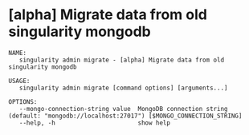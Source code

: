 # [alpha] Migrate data from old singularity mongodb

```
NAME:
   singularity admin migrate - [alpha] Migrate data from old singularity mongodb

USAGE:
   singularity admin migrate [command options] [arguments...]

OPTIONS:
   --mongo-connection-string value  MongoDB connection string (default: "mongodb://localhost:27017") [$MONGO_CONNECTION_STRING]
   --help, -h                       show help
```
